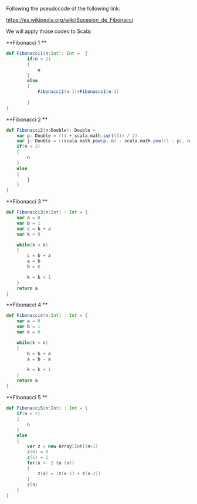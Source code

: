 Following the pseudocode of the following link:

https://es.wikipedia.org/wiki/Sucesión_de_Fibonacci

We will apply those codes to Scala:

**Fibonacci 1
**
```scala
def Fibonacci1(n:Int): Int =  {
		if(n < 2)
		{
			n
		}
		else
		{
			Fibonacci1(n-1)+Fibonacci1(n-2)
			
		}
}
```



**Fibonacci 2
**
```scala
def Fibonacci2(n:Double): Double = 
	var p: Double = ((1 + scala.math.sqrt(5)) / 2)
	var j: Double = ((scala.math.pow(p, n) - scala.math.pow((1 - p), n)) / scala.math.sqrt(5))
	if(n < 2)
	{
		n
	}
	else
	{
		j
	}
}
```


**Fibonacci 3
**
```scala
def Fibonacci3(n:Int) : Int = {
	var a = 0 
	var b = 1
	var c = b + a
	var k = 0

	while(k < n)
	{
		c = b + a
		a = b
		b = c

		k = k + 1
	}
	return a	
}
```



**Fibonacci 4
**
```scala
def Fibonacci4(n:Int) : Int = {
	var a = 0
	var b = 1
	var k = 0

	while(k < n)
	{
		b = b + a
		a = b - a

		k = k + 1 
	}
	return a
}
```



**Fibonacci 5 
**
```scala
def Fibonacci5(n:Int) : Int = {
	if(n < 2)
	{
		n
	}
	else
	{
		var z = new Array[Int](n+1)
		z(0) = 0
		z(1) = 1
		for(x <- 2 to (n))
		{
			z(x) = (z(x-1) + z(x-2))
		}
		z(n)
	}
}
```
